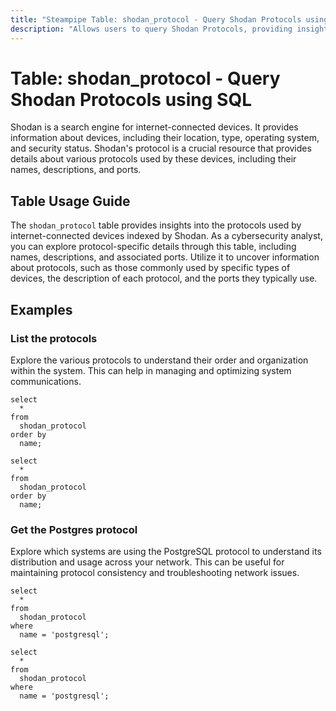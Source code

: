 ```yaml
---
title: "Steampipe Table: shodan_protocol - Query Shodan Protocols using SQL"
description: "Allows users to query Shodan Protocols, providing insights into protocol details such as name, description, and port."
---
```


# Table: shodan_protocol - Query Shodan Protocols using SQL

Shodan is a search engine for internet-connected devices. It provides information about devices, including their location, type, operating system, and security status. Shodan's protocol is a crucial resource that provides details about various protocols used by these devices, including their names, descriptions, and ports.

## Table Usage Guide

The `shodan_protocol` table provides insights into the protocols used by internet-connected devices indexed by Shodan. As a cybersecurity analyst, you can explore protocol-specific details through this table, including names, descriptions, and associated ports. Utilize it to uncover information about protocols, such as those commonly used by specific types of devices, the description of each protocol, and the ports they typically use.

## Examples

### List the protocols
Explore the various protocols to understand their order and organization within the system. This can help in managing and optimizing system communications.

```sql+postgres
select
  *
from
  shodan_protocol
order by
  name;
```

```sql+sqlite
select
  *
from
  shodan_protocol
order by
  name;
```

### Get the Postgres protocol
Explore which systems are using the PostgreSQL protocol to understand its distribution and usage across your network. This can be useful for maintaining protocol consistency and troubleshooting network issues.

```sql+postgres
select
  *
from
  shodan_protocol
where
  name = 'postgresql';
```

```sql+sqlite
select
  *
from
  shodan_protocol
where
  name = 'postgresql';
```